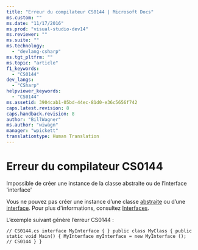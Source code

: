 ```yaml
---
title: "Erreur du compilateur CS0144 | Microsoft Docs"
ms.custom: ""
ms.date: "11/17/2016"
ms.prod: "visual-studio-dev14"
ms.reviewer: ""
ms.suite: ""
ms.technology: 
  - "devlang-csharp"
ms.tgt_pltfrm: ""
ms.topic: "article"
f1_keywords: 
  - "CS0144"
dev_langs: 
  - "CSharp"
helpviewer_keywords: 
  - "CS0144"
ms.assetid: 3904cab1-05bd-44ec-81d0-e36c5656f742
caps.latest.revision: 8
caps.handback.revision: 8
author: "BillWagner"
ms.author: "wiwagn"
manager: "wpickett"
translationtype: Human Translation
---
```

# Erreur du compilateur CS0144
Impossible de créer une instance de la classe abstraite ou de l’interface 'interface'  
  
 Vous ne pouvez pas créer une instance d’une classe [abstraite](../../csharp/language-reference/keywords/abstract.md) ou d’une [interface](../../csharp/language-reference/keywords/interface.md). Pour plus d'informations, consultez [Interfaces](../../csharp/programming-guide/interfaces/index.md).  
  
 L’exemple suivant génère l’erreur CS0144 :  
  
```  
// CS0144.cs interface MyInterface { } public class MyClass { public static void Main() { MyInterface myInterface = new MyInterface ();   // CS0144 } }  
```
